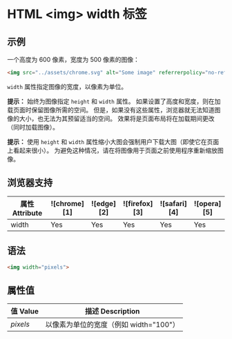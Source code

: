 HTML \<img> width 标签
===

## 示例

一个高度为 600 像素，宽度为 500 像素的图像：

```html idoc:preview
<img src="../assets/chrome.svg" alt="Some image" referrerpolicy="no-referrer" height="600" width="500">
```
<!--rehype:style=min-height: 300px;-->

`width` 属性指定图像的宽度，以像素为单位。

**提示：** 始终为图像指定 `height` 和 `width` 属性。 如果设置了高度和宽度，则在加载页面时保留图像所需的空间。 但是，如果没有这些属性，浏览器就无法知道图像的大小，也无法为其预留适当的空间。 效果将是页面布局将在加载期间更改（同时加载图像）。

**提示：** 使用 `height` 和 `width` 属性缩小大图会强制用户下载大图（即使它在页面上看起来很小）。 为避免这种情况，请在将图像用于页面之前使用程序重新缩放图像。

## 浏览器支持

| 属性 Attribute | ![chrome][1] | ![edge][2] | ![firefox][3] | ![safari][4] | ![opera][5] |
| ------- | --- | --- | --- | --- | --- |
| width     | Yes | Yes | Yes | Yes | Yes |
<!--rehype:style=width: 100%; display: inline-table;-->

## 语法

```html
<img width="pixels">
```

## 属性值

| 值 Value | 描述 Description |
| ----- | ----- |
| *pixels* | 以像素为单位的宽度（例如 width="100"） |
<!--rehype:style=width: 100%; display: inline-table;-->
